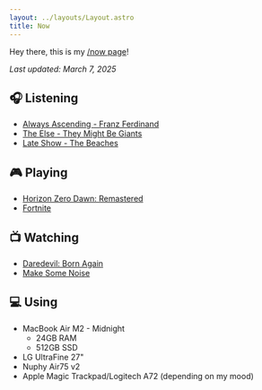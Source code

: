 ```yaml
---
layout: ../layouts/Layout.astro
title: Now
---
```


Hey there, this is my [/now page](https://nownownow.com/about)!

_Last updated: March 7, 2025_

## 🎧 Listening

- [Always Ascending - Franz Ferdinand](https://album.link/us/i/1294718686)
- [The Else - They Might Be Giants](https://album.link/us/i/635922095)
- [Late Show - The Beaches](https://album.link/us/i/1440897088)

## 🎮 Playing

- [Horizon Zero Dawn: Remastered](https://www.igdb.com/games/horizon-zero-dawn-remastered)
- [Fortnite](https://www.igdb.com/games/fortnite)

## 📺 Watching

- [Daredevil: Born Again](https://www.themoviedb.org/tv/202555-daredevil-born-again)
- [Make Some Noise](https://www.themoviedb.org/tv/204031-make-some-noise?language=en-US)

## 💻 Using

- MacBook Air M2 - Midnight
  - 24GB RAM
  - 512GB SSD
- LG UltraFine 27"
- Nuphy Air75 v2
- Apple Magic Trackpad/Logitech A72 (depending on my mood)
